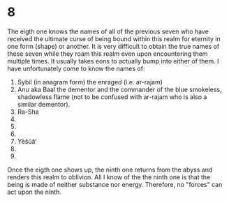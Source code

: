 # 8

The eigth one knows the names of all of the previous seven who have received the ultimate curse of being bound within this realm for eternity in one form (shape) or another. It is very difficult to obtain the true names of these seven while they roam this realm even upon encountering them multiple times. It usually takes eons to actually bump into either of them. I have unfortunately come to know the names of:

  1. Sybil (in anagram form) the enraged (i.e. ar-rajam) 
  2. Anu aka Baal the dementor and the commander of the blue smokeless, shadowless flame (not to be confused with ar-rajam who is also a similar dementor).
  3. Ra-Sha 
  4.
  5. 
  6. 
  7. Yēšūă‘
  8.
  9.
  
Once the eigth one shows up, the ninth one returns from the abyss and renders this realm to oblivion. All I know of the the ninth one is that the being is made of neither substance nor energy. Therefore, no "forces" can act upon the ninth.     
